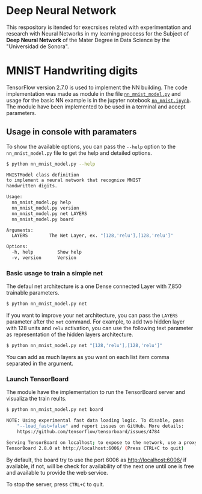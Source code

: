 # Deep Neural Network

This respository is itended for execrsises related
with experimentation and research with Neural Networks in
my learning proccess for the Subject of **Deep Neural Network**
of the Mater Degree in Data Science by the "Universidad de Sonora".

# MNIST Handwriting digits

TensorFlow version 2.7.0 is used to implement the NN building. The code implementation was made as module in the file [`nn_mnist_model.py`](nn_mnist_model.py) and usage
for the basic NN example is in the jupyter notebook [`nn_mnist.ipynb`](nn_mnist.ipynb). The module have been implemented to be used in a terminal and accept parameters.

## Usage in console with paramaters

To show the available options, you can pass the `--help` option to the `nn_mnist_model.py` file to get the help and detailed options.

```bash
$ python nn_mnist_model.py --help

MNISTModel class definition 
to implement a neural network that recognize MNIST 
handwritten digits.

Usage:
  nn_mnist_model.py help
  nn_mnist_model.py version
  nn_mnist_model.py net LAYERS
  nn_mnist_model.py board

Arguments:
  LAYERS        The Net Layer, ex. "[128,'relu'],[128,'relu']"

Options:
  -h, help         Show help
  -v, version      Version

```

### Basic usage to train a simple net

The defaul net architecture is a one Dense connected Layer with 7,850 trainable parameters.

```bash
$ python nn_mnist_model.py net
```

If you want to improve your net architecture, you can pass the `LAYERS` parameter after the `net` command. For example, to add two hidden layer with 128 units and `relu` activation, you can use the following text parameter as  representation of the hidden layers architecture.

```bash
$ python nn_mnist_model.py net "[128,'relu'],[128,'relu']"
```

You can add as much layers as you want on each list item comma separated in the argument.

### Launch TensorBoard

The module have the implementation to run the TensorBoard server and visualiza 
the train reults.

```bash
$ python nn_mnist_model.py net board

NOTE: Using experimental fast data loading logic. To disable, pass
    "--load_fast=false" and report issues on GitHub. More details:
    https://github.com/tensorflow/tensorboard/issues/4784

Serving TensorBoard on localhost; to expose to the network, use a proxy or pass --bind_all
TensorBoard 2.8.0 at http://localhost:6006/ (Press CTRL+C to quit)
```

By default, the board try to use the port 6006 as [http://localhost:6006/](http://localhost:6006/) if available, if not, will be 
check for availability of the next one until one is free and available tu 
provide the web service.

To stop the server, press `CTRL+C` to quit.